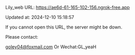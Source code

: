 Lily_web URL: https://ae6d-61-165-102-156.ngrok-free.app

Updated at: 2024-12-10 15:18:57

If you cannot open this URL, the server might be down.

Please contact: 

goley04@foxmail.com Or Wechat:GL_yeaH